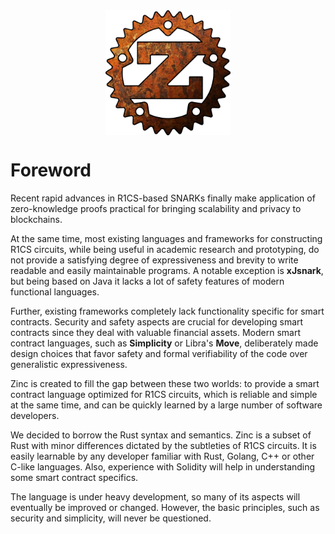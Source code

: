 <img style="display: block; margin: auto;" width="200" height="200" src="./zinc-color.png"/>

# Foreword

Recent rapid advances in R1CS-based SNARKs finally make application of
zero-knowledge proofs practical for bringing scalability and privacy to blockchains.

At the same time, most existing languages and frameworks for constructing R1CS
circuits, while being useful in academic research and prototyping, do not
provide a satisfying degree of expressiveness and brevity to write readable and
easily maintainable programs. A notable exception is **xJsnark**, but being
based on Java it lacks a lot of safety features of modern functional languages.

Further, existing frameworks completely lack functionality specific for
smart contracts. Security and safety aspects are crucial for developing smart
contracts since they deal with valuable financial assets. Modern smart contract
languages, such as **Simplicity** or Libra's **Move**, deliberately made design
choices that favor safety and formal verifiability of the code over generalistic
expressiveness.

Zinc is created to fill the gap between these two worlds: to provide a smart
contract language optimized for R1CS circuits, which is reliable and simple at
the same time, and can be quickly learned by a large number of software developers.

We decided to borrow the Rust syntax and semantics. Zinc is a subset of Rust
with minor differences dictated by the subtleties of R1CS circuits. It is easily
learnable by any developer familiar with Rust, Golang, C++ or other C-like
languages. Also, experience with Solidity will help in understanding some smart
contract specifics.

The language is under heavy development, so many of its aspects will eventually
be improved or changed. However, the basic principles, such as security and
simplicity, will never be questioned.

